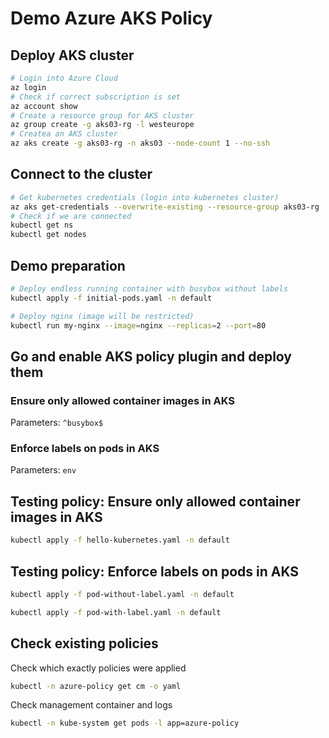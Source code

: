 
# Demo Azure AKS Policy

## Deploy AKS cluster

```bash
# Login into Azure Cloud
az login
# Check if correct subscription is set
az account show
# Create a resource group for AKS cluster
az group create -g aks03-rg -l westeurope
# Createa an AKS cluster
az aks create -g aks03-rg -n aks03 --node-count 1 --no-ssh
```

## Connect to the cluster

```bash
# Get kubernetes credentials (login into kubernetes cluster)
az aks get-credentials --overwrite-existing --resource-group aks03-rg  --name aks03 --admin
# Check if we are connected
kubectl get ns
kubectl get nodes
```

## Demo preparation

```bash
# Deploy endless running container with busybox without labels
kubectl apply -f initial-pods.yaml -n default

# Deploy nginx (image will be restricted)
kubectl run my-nginx --image=nginx --replicas=2 --port=80
```

## Go and enable AKS policy plugin and deploy them

### Ensure only allowed container images in AKS

Parameters: `^busybox$`

### Enforce labels on pods in AKS

Parameters: `env`

## Testing policy: Ensure only allowed container images in AKS

```bash
kubectl apply -f hello-kubernetes.yaml -n default
```

## Testing policy: Enforce labels on pods in AKS

```bash
kubectl apply -f pod-without-label.yaml -n default
```

```bash
kubectl apply -f pod-with-label.yaml -n default
```

## Check existing policies

Check which exactly policies were applied

```bash
kubectl -n azure-policy get cm -o yaml
```

Check management container and logs

```bash
kubectl -n kube-system get pods -l app=azure-policy
```
